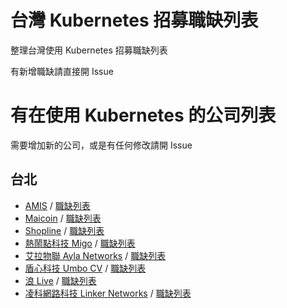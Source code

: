台灣 Kubernetes 招募職缺列表
===

整理台灣使用 Kubernetes 招募職缺列表

有新增職缺請直接開 Issue

# 有在使用 Kubernetes 的公司列表

需要增加新的公司，或是有任何修改請開 Issue

## 台北

- [AMIS](https://am.is) / [職缺列表](https://github.com/MaiAmis/Careers/tree/master/AMIS)
- [Maicoin](https://www.maicoin.com) / [職缺列表](https://github.com/MaiAmis/Careers/tree/master/MaiCoin)
- [Shopline](https://shopline.tw/) / [職缺列表](https://www.yourator.co/companies/shopline/jobs/477)
- [熱鬧點科技 Migo](www.migo.tv) / [職缺列表](https://www.yourator.co/companies/migotv/jobs/5000)
- [艾拉物聯 Ayla Networks](https://www.aylanetworks.com/) / [職缺列表](https://www.104.com.tw/jobbank/custjob/index.php?r=cust&j=513b436c35373f6831333b64393f371a72a2a2a6e425d5d2674j49)
- [盾心科技 Umbo CV](https://umbocv.ai/) / [職缺列表](https://www.104.com.tw/jobbank/custjob/index.php?r=cust&j=493b436c35373f6831333b64393f371a72a2a2a6c42373b2674j57)
- [浪 Live](https://www.langlive.com.tw/pc/index.html) /  [職缺列表](https://www.yourator.co/companies/langlive/jobs/5131)
- [凌科網路科技 Linker Networks](https://www.linkernetworks.com/) / [職缺列表](https://www.104.com.tw/jobbank/custjob/index.php?r=cust&j=5d39416a33353d662f313962373d35186282828254135456795j00)
